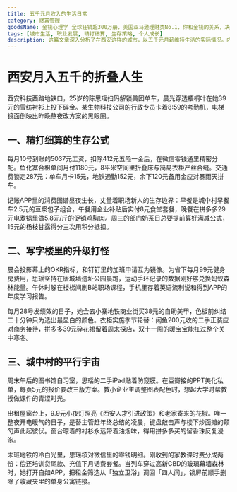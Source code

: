 ```yaml
---
title: 五千元月收入的生活日常
category: 财富管理
goodsName: 金钱心理学 全球狂销超300万册，美国亚马逊理财类No.1，你和金钱的关系，决定了财富和你的距离！财务自由指南
tags: [城市生活, 职业发展, 精打细算, 生存策略, 个人成长]
description: 这篇文章深入分析了在西安这样的城市，以五千元月薪维持生活的实际情况。内容涵盖了从居住条件的选择、交通出行、饮食消费到业余时间的学习和个人技能提升等多个方面，体现了现代年轻人在面对经济压力时展现出的智慧和坚韧，同时也反映了他们对美好生活的向往和努力。通过具体的例子和策略，为同样处于类似情况的人们提供了宝贵的参考和启示。
---
```

# 西安月入五千的折叠人生

西安科技西路地铁口，25岁的陈思瑶扫码解锁美团单车，晨光穿透梧桐叶在她39元的雪纺衬衫上投下碎金。某生物科技公司的行政专员卡着8:59的考勤机，电梯镜面倒映出昨晚熬夜改方案的黑眼圈。

## 一、精打细算的生存公式
每月10号到账的5037元工资，扣除412元五险一金后，在微信零钱通里精密分配。鱼化寨合租单间月付1180元，8平米空间里折叠床与简易衣柜严丝合缝。交通费锁定287元：单车月卡15元，地铁通勤152元，余下120元备用金应对暴雨天拼车。

记账APP里的消费图谱昼夜生长，丈量着职场新人的生存边界：早餐是城中村早餐车2.5元的豆浆包子组合，午餐用企业补贴后实付8元食堂套餐，晚餐在拼多多29元电煮锅里做5.8元/斤的促销鸡胸肉。周三的部门奶茶日总要提前算好满减公式，15元的杨枝甘露得分三次用积分抵扣。

## 二、写字楼里的升级打怪
晨会投影幕上的OKR指标，和钉钉里的加班申请互为镜像。为省下每月99元健身房费用，思瑶坚持在唐城墙遗址公园晨跑，运动手环记录的数据刚好够兑换蚂蚁森林能量。午休时躲在楼梯间刷B站职场课程，手机里存着英语流利说和得到APP的年度学习报告。

每月28号发绩效的日子，她会去小寨地铁商业街买38元的自助美甲，色板前纠结二十分钟只为选出最显白的颜色。衣柜实施季节轮替：闲鱼200元收的二手正装应对商务接待，拼多多39元碎花裙留着周末探店，双十一囤的暖宝宝能扛过整个关中寒冬。

## 三、城中村的平行宇宙
周末午后的图书馆自习室，思瑶的二手iPad贴着防窥膜。在豆瓣接的PPT美化私单，每页5元的报价要改三版方案。教小企业主调整图表配色时，想起大学时帮教授做课件的青涩时光。

出租屋窗台上，9.9元小夜灯照亮《西安人才引进政策》和老家寄来的花椒。唯一整夜开电暖气的日子，是替主管赶年终总结的凌晨，键盘敲击声与楼下炒面摊的颠勺声此起彼伏。窗台晾着的衬衫永远带着油烟味，得用拼多多买的留香珠反复浸泡。

末班地铁的冷白光里，思瑶核对微信里的零钱明细。刚收到的家教课时费分成两份：偿还培训贷尾款、充值下月话费套餐。当列车穿过高新CBD的玻璃幕墙森林时，她打开自如APP，把租金筛选从「独立卫浴」调回「四人间」，锁屏前顺手删除了收藏夹里的单身公寓链接。